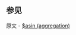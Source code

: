 ## 参见

原文 - [$asin (aggregation)]( https://docs.mongodb.com/manual/reference/operator/aggregation/asin/ )

